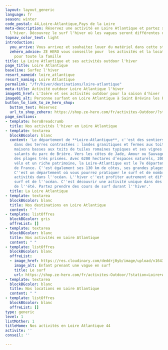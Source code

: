 ```yaml
---
layout: layout_generic
language: fr
season: winter
code_postal: 44,Loire-Atlantique,Pays de la Loire
meta-description: Réservez une activité en Loire Atlantique et partez surfer les vagues
  l'hiver. Découvrez le surf l'hiver où les vagues seront différentes de l'été.
topnav_color_text: light
introduction:
  you_arrive: Vous arrivez et souhaitez louer du matériel dans cette station.
  zehero_advice: ZE HERO vous conseille pour  les activités et la location des équipements
    pour toute la famille
title: La Loire Atlantique et ses activités outdoor l'hiver
page_title: Loire Atlantique
baseline: Surfez l'hiver
resort_nameid: loire_atlantique
resort_naming: Loire Atlantique
permalink: "/fr/hiver/destinations/loire-atlantique"
meta-title: Activité outdoor Loire Atlantique l'hiver
image01_href: L'Isère et ses activités outdoor pour la saison d'hiver
image01_alt: Personne surfant en Loire Atlantique à Saint Brévins les Pins
button_to_link_to_ze_hero_shop:
  button_text: Réservez
  url_to_shop_zehero: https://shop.ze-hero.com/fr/activites-Outdoor/?station=Loire+Atlantique+%2844%29&calessonstype=all&catypegenderlistsummer=all&calessonsactivitytype=all&start-date=
page_sections:
- template: heroBreadcrumb
  title: Nos activités l'hiver en Loire Atlantique
- template: textarea
  blockBGcolor: blanc
  content: 'Le département de **Loire-Atlantique**, c''est des sentiers qui vous mèneront
    dans des terres contrastées : landes granitiques et fermes aux toits d’ardoise,
    maisons basses aux toits de tuiles romaines typiques et ses vignes ou aux marais
    salants du parc de Brière. Vers les côtes de Jade, Amour ou Sauvage, s’étendent
    des plages très prisées. Avec 6200 hectares d’espaces naturels, 2000 km d’itinéraires
    vélo et un riche patrimoine, la Loire-Atlantique est le 7e département **touristique**
    de France. C''est également ses 130 km de côtes, ses grandes plages et ses vagues.
    C''est un département où vous pourrez pratiquer le surf et de nombreuses autre
    activités dans l''océan. L''hiver c''est profiter autrement et différemment du
    surf et de l''océan. C''est découvrir une activité unique dans des vagues différentes
    de l''été. Partez prendre des cours de surf durant l''hiver.'
  title: La Loire Atlantique
- template: textarea
  blockBGcolor: blanc
  title: Nos destinations en Loire Atlantique
  content: " "
- template: listOffres
  blockBGcolor: gris
  offreList: []
- template: textarea
  blockBGcolor: blanc
  title: Nos activités en Loire Atlantique
  content: " "
- template: listOffres
  blockBGcolor: blanc
  offreList:
  - image_href: https://res.cloudinary.com/deddrj0yb/image/upload/v1643624276/website/Surf%20Atlantic/IMG_7885_dljybe.jpg
    image_alt: Enfant prenant une vague en surf
    title: Le surf
    url: https://shop.ze-hero.com/fr/activites-Outdoor/?station=Loire+Atlantique+%2844%29&calessonstype=all&catypegenderlistsummer=all&calessonsactivitytype=Surf&start-date=
- template: textarea
  blockBGcolor: blanc
  title: Nos locations en Loire Atlantique
  content: " "
- template: listOffres
  blockBGcolor: blanc
  offreList: []
type: generic
level: 1
listMother: 1
titleHome: Nos activités en Loire Atlantique 44
activite: ''
conseil: ''

---
```

